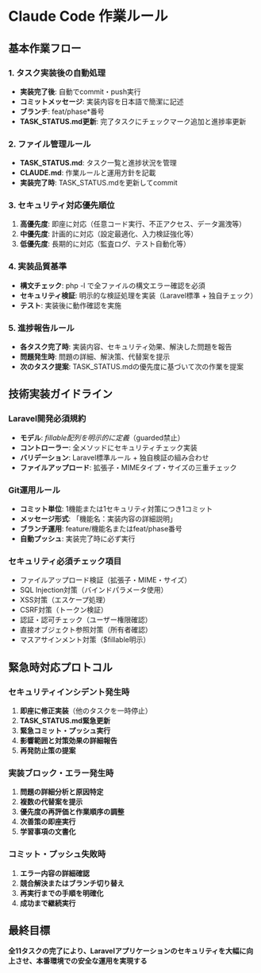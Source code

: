# Claude Code 作業ルール

## 基本作業フロー

### 1. タスク実装後の自動処理
- **実装完了後**: 自動でcommit・push実行
- **コミットメッセージ**: 実装内容を日本語で簡潔に記述
- **ブランチ**: feat/phase*番号
- **TASK_STATUS.md更新**: 完了タスクにチェックマーク追加と進捗率更新

### 2. ファイル管理ルール
- **TASK_STATUS.md**: タスク一覧と進捗状況を管理
- **CLAUDE.md**: 作業ルールと運用方針を記載
- **実装完了時**: TASK_STATUS.mdを更新してcommit

### 3. セキュリティ対応優先順位
1. **高優先度**: 即座に対応（任意コード実行、不正アクセス、データ漏洩等）
2. **中優先度**: 計画的に対応（設定最適化、入力検証強化等）
3. **低優先度**: 長期的に対応（監査ログ、テスト自動化等）

### 4. 実装品質基準
- **構文チェック**: php -l で全ファイルの構文エラー確認を必須
- **セキュリティ検証**: 明示的な検証処理を実装（Laravel標準 + 独自チェック）
- **テスト**: 実装後に動作確認を実施

### 5. 進捗報告ルール
- **各タスク完了時**: 実装内容、セキュリティ効果、解決した問題を報告
- **問題発生時**: 問題の詳細、解決策、代替案を提示
- **次のタスク提案**: TASK_STATUS.mdの優先度に基づいて次の作業を提案

## 技術実装ガイドライン

### Laravel開発必須規約
- **モデル**: $fillable配列を明示的に定義（$guarded禁止）
- **コントローラー**: 全メソッドにセキュリティチェック実装
- **バリデーション**: Laravel標準ルール + 独自検証の組み合わせ
- **ファイルアップロード**: 拡張子・MIMEタイプ・サイズの三重チェック

### Git運用ルール
- **コミット単位**: 1機能または1セキュリティ対策につき1コミット
- **メッセージ形式**: 「機能名：実装内容の詳細説明」
- **ブランチ運用**: feature/機能名またはfeat/phase番号
- **自動プッシュ**: 実装完了時に必ず実行

### セキュリティ必須チェック項目
- ファイルアップロード検証（拡張子・MIME・サイズ）
- SQL Injection対策（バインドパラメータ使用）
- XSS対策（エスケープ処理）
- CSRF対策（トークン検証）
- 認証・認可チェック（ユーザー権限確認）
- 直接オブジェクト参照対策（所有者確認）
- マスアサインメント対策（$fillable明示）

## 緊急時対応プロトコル

### セキュリティインシデント発生時
1. **即座に修正実装**（他のタスクを一時停止）
2. **TASK_STATUS.md緊急更新**
3. **緊急コミット・プッシュ実行**
4. **影響範囲と対策効果の詳細報告**
5. **再発防止策の提案**

### 実装ブロック・エラー発生時
1. **問題の詳細分析と原因特定**
2. **複数の代替案を提示**
3. **優先度の再評価と作業順序の調整**
4. **次善策の即座実行**
5. **学習事項の文書化**

### コミット・プッシュ失敗時
1. **エラー内容の詳細確認**
2. **競合解決またはブランチ切り替え**
3. **再実行までの手順を明確化**
4. **成功まで継続実行**

## 最終目標

**全11タスクの完了により、Laravelアプリケーションのセキュリティを大幅に向上させ、本番環境での安全な運用を実現する**